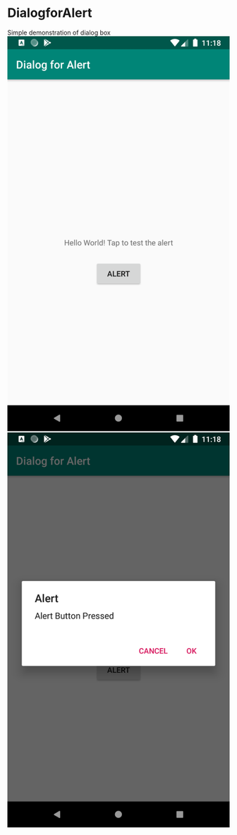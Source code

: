 # DialogforAlert
Simple demonstration of dialog box
![Select a product pagep](https://raw.githubusercontent.com/jpillay07/DialogforAlert/master/app/src/main/res/drawable/Screenshot_1583011096.png)
![Checkout Page](https://raw.githubusercontent.com/jpillay07/DialogforAlert/master/app/src/main/res/drawable/Screenshot_1583011100.png)
